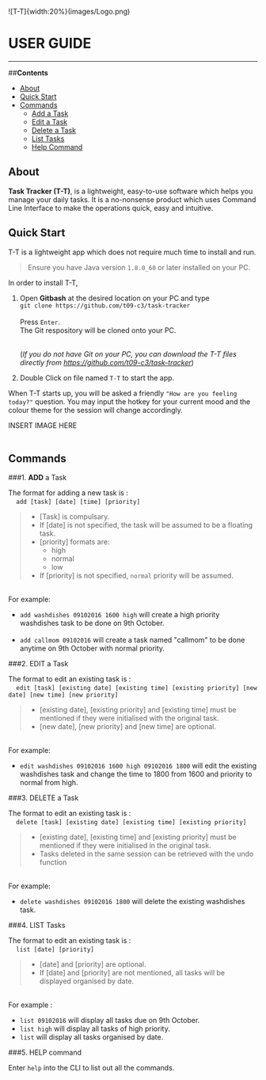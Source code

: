  
![T-T]{width:20%}(images/Logo.png)

# **USER GUIDE** 
---
##**Contents**
*   [About](https://github.com/CS2103AUG2016-T09-C3/main/blob/documents/docs/UserGuide.md#about)
*   [Quick Start](https://github.com/CS2103AUG2016-T09-C3/main/blob/documents/docs/UserGuide.md#quick-start)
*   [Commands](https://github.com/CS2103AUG2016-T09-C3/main/blob/documents/docs/UserGuide.md#commands)
    -   [Add a Task](https://github.com/CS2103AUG2016-T09-C3/main/blob/documents/docs/UserGuide.md#1-add-a-task)
    -   [Edit a Task](https://github.com/CS2103AUG2016-T09-C3/main/blob/documents/docs/UserGuide.md#2-edit-a-task)
    -   [Delete a Task](https://github.com/CS2103AUG2016-T09-C3/main/blob/documents/docs/UserGuide.md#3-delete-a-task)
    -   [List Tasks](https://github.com/CS2103AUG2016-T09-C3/main/blob/documents/docs/UserGuide.md#4-list-tasks)
    -   [Help Command](https://github.com/CS2103AUG2016-T09-C3/main/blob/documents/docs/UserGuide.md#5-help-command)

## **About**

**Task Tracker (T-T)**, is a lightweight, easy-to-use software which helps you manage your daily tasks. It is a no-nonsense product which uses Command Line Interface to make the operations quick, easy and intuitive. 

## **Quick Start**

T-T is a lightweight app which does not require much time to install and run. 

> Ensure you have Java version `1.8.0_60` or later installed on your PC.

In order to install T-T, 

1.  Open **Gitbash** at the desired location on your PC and type <br>
    `git clone https://github.com/t09-c3/task-tracker`<br><br>
    Press `Enter`.<br>
    The Git respository will be cloned onto your PC.<br><br>

    (*If you do not have Git on your PC, you can download the T-T files directly from https://github.com/t09-c3/task-tracker*)

2.  Double Click on file named `T-T` to start the app.<br>

When T-T starts up, you will be asked a friendly `"How are you feeling today?"` question. You may input the hotkey for your current mood and the colour theme for the session will change accordingly.<br>

INSERT IMAGE HERE<br><br>

## **Commands**

###1. **ADD** a Task

The format for adding a new task is : <br>
&nbsp; &nbsp;   `add [task] [date] [time] [priority]` <br>

> * [Task] is compulsary. <br>
> * If [date] is not specified, the task will be assumed to be a floating task. <br>
> * [priority] formats are: <br>
>   *   high
>   *   normal
>   *   low
> * If [priority] is not specified, `normal` priority will be assumed.

<br>For example:<br>
*   `add washdishes 09102016 1600 high` will create a high priority washdishes task to be done on 9th October.<br><br>
*   `add callmom 09102016` will create a task named "callmom" to be done anytime on 9th October with normal priority.<br>

###2. EDIT a Task

The format to edit an existing task is : <br>
&nbsp; &nbsp; `edit [task] [existing date] [existing time] [existing priority] [new date] [new time] [new priority]` <br>

>   * [existing date], [existing priority] and [existing time] must be mentioned if they were initialised with the original task.
>   * [new date], [new priority] and [new time] are optional.

<br> For example: <br>
*   `edit washdishes 09102016 1600 high 09102016 1800`  will edit the existing washdishes task and change the time to 1800 from 1600 and priority to normal from high.<br>

###3. DELETE a Task

The format to edit an existing task is : <br>
&nbsp; &nbsp; `delete [task] [existing date] [existing time] [existing priority]` <br>

>   *   [existing date], [existing time] and [existing priority] must be mentioned if they were initialised in the original task.
>   *   Tasks deleted in the same session can be retrieved with the undo function 


<br> For example: <br>
*   `delete washdishes 09102016 1800` will delete the existing washdishes task.

###4. LIST Tasks

The format to edit an existing task is : <br>
&nbsp; &nbsp; `list [date] [priority]`<br>

>   *   [date] and [priority] are optional.
>   *   If [date] and [priority] are not mentioned, all tasks will be displayed organised by date.

<br> For example : <br>
*   `list 09102016`  will display all tasks due on 9th October.
*   `list high` will display all tasks of high priority.
*   `list` will display all tasks organised by date.

###5. HELP command

Enter `help` into the CLI to list out all the commands.<br> 





